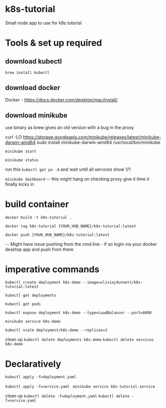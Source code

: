 # k8s-tutorial
Small node app to use for k8s tutorial 

# Tools & set up required

## download kubectl

`brew install kubectl`

## download docker

Docker - https://docs.docker.com/desktop/mac/install/

## download minikube

use binary as brew gives an old version with a bug in the proxy 

curl -LO https://storage.googleapis.com/minikube/releases/latest/minikube-darwin-amd64
sudo install minikube-darwin-amd64 /usr/local/bin/minikube


`minikube start`

`minikube status`

run this `kubectl get po -A` and wait until all services show 1/1

`minikube dashboard` -- this might hang on checking proxy give it time it finally kicks in


# build container 

`docker build -t k8s-tutorial .`

`docker tag k8s-tutorial {YOUR_HUB_NAME}/k8s-tutorial:latest`

`docker push {YOUR_HUB_NAME}/k8s-tutorial:latest`

-- Might have issue pushing from the cmd line - if so login via your docker desktop app and push from there 


# imperative commands 

`kubectl create deployment k8s-demo --image=oliviajdunnett/k8s-tutorial:latest`

`kubectl get deployments`

`kubectl get pods`

`kubectl expose deployment k8s-demo --type=LoadBalancer --port=8080`

`minikube service k8s-demo`

`kubectl scale deployment/k8s-demo --replicas=3`

clean up
`kubectl delete deployments k8s-demo` 
`kubectl delete services k8s-demo`


# Declaratively

`kubectl apply -f=deployment.yaml `

`kubectl apply -f=service.yaml `
`minikube service k8s-tutorial-service`

clean up 
`kubectl delete -f=deployment.yaml`
`kubectl delete -f=service.yaml`